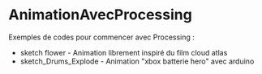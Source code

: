 # AnimationAvecProcessing
Exemples de codes pour commencer avec Processing :

* sketch flower - Animation librement inspiré du film cloud atlas
* sketch_Drums_Explode - Animation "xbox batterie hero" avec arduino